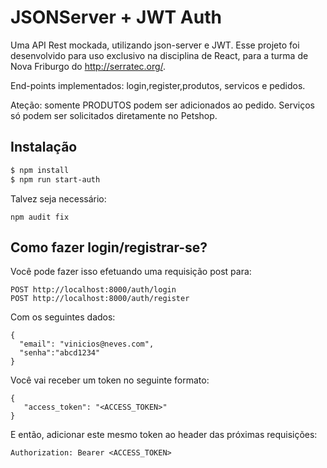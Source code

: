 # JSONServer + JWT Auth

Uma API Rest mockada, utilizando json-server e JWT.
Esse projeto foi desenvolvido para uso exclusivo na disciplina de React, para a turma de Nova Friburgo do http://serratec.org/.

End-points implementados: login,register,produtos, servicos e pedidos.

Ateção: somente PRODUTOS podem ser adicionados ao pedido. Serviços só podem ser solicitados diretamente no Petshop.

## Instalação

```bash
$ npm install
$ npm run start-auth
```

Talvez seja necessário:
```
npm audit fix
```

## Como fazer login/registrar-se?


Você pode fazer isso efetuando uma requisição post para:

```
POST http://localhost:8000/auth/login
POST http://localhost:8000/auth/register
```

Com os seguintes dados:


```
{
  "email": "vinicios@neves.com",
  "senha":"abcd1234"
}
```

Você vai receber um token no seguinte formato:

```
{
   "access_token": "<ACCESS_TOKEN>"
}
```


E então, adicionar este mesmo token ao header das próximas requisições:

```
Authorization: Bearer <ACCESS_TOKEN>
```

